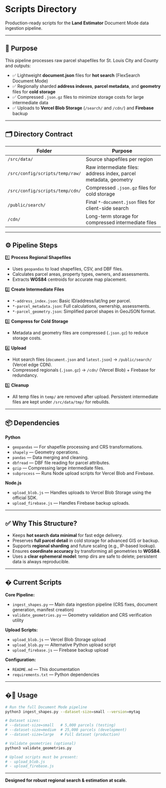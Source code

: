 # Scripts Directory

Production-ready scripts for the **Land Estimator** Document Mode data ingestion pipeline.

---

## 📌 Purpose

This pipeline processes raw parcel shapefiles for St. Louis City and County and outputs:

- ✅ Lightweight **document.json** files for **hot search** (FlexSearch Document Mode)
- ✅ Regionally sharded **address indexes**, **parcel metadata**, and **geometry** files for **cold storage**
- ✅ Compressed `.json.gz` files to minimize storage costs for large intermediate data
- ✅ Uploads to **Vercel Blob Storage** (`/search/` and `/cdn/`) and **Firebase** backup

---

## 🗂️ Directory Contract

| Folder                          | Purpose                                                          |
| ------------------------------- | ---------------------------------------------------------------- |
| `/src/data/`                    | Source shapefiles per region                                     |
| `/src/config/scripts/temp/raw/` | Raw intermediate files: address index, parcel metadata, geometry |
| `/src/config/scripts/temp/cdn/` | Compressed `.json.gz` files for cold storage                     |
| `/public/search/`               | Final `*-document.json` files for client-side search             |
| `/cdn/`                         | Long-term storage for compressed intermediate files              |

---

## ⚙️ Pipeline Steps

1️⃣ **Process Regional Shapefiles**

- Uses `geopandas` to load shapefiles, CSV, and DBF files.
- Calculates parcel areas, property types, owners, and assessments.
- Extracts **WGS84** centroids for accurate map placement.

2️⃣ **Create Intermediate Files**

- `*-address_index.json`: Basic ID/address/lat/lng per parcel.
- `*-parcel_metadata.json`: Full calculations, ownership, assessments.
- `*-parcel_geometry.json`: Simplified parcel shapes in GeoJSON format.

3️⃣ **Compress for Cold Storage**

- Metadata and geometry files are compressed (`.json.gz`) to reduce storage costs.

4️⃣ **Upload**

- Hot search files (`document.json` and `latest.json`) → `/public/search/` (Vercel edge CDN).
- Compressed regionals (`.json.gz`) → `/cdn/` (Vercel Blob) + Firebase for redundancy.

5️⃣ **Cleanup**

- All temp files in `temp/` are removed after upload. Persistent intermediate files are kept under `/src/data/tmp/` for rebuilds.

---

## 📦 Dependencies

**Python**

- `geopandas` — For shapefile processing and CRS transformations.
- `shapely` — Geometry operations.
- `pandas` — Data merging and cleaning.
- `dbfread` — DBF file reading for parcel attributes.
- `gzip` — Compressing large intermediate files.
- `subprocess` — Runs Node upload scripts for Vercel Blob and Firebase.

**Node.js**

- `upload_blob.js` — Handles uploads to Vercel Blob Storage using the official SDK.
- `upload_firebase.js` — Handles Firebase backup uploads.

---

## ✅ Why This Structure?

- Keeps **hot search data minimal** for fast edge delivery.
- Preserves **full parcel detail** in cold storage for advanced GIS or backup.
- Supports **regional sharding** and future scaling (e.g., IP-based lookup).
- Ensures **coordinate accuracy** by transforming all geometries to **WGS84**.
- Uses a **clear ephemeral model**: temp dirs are safe to delete; persistent data is always reproducible.

---

## � Current Scripts

**Core Pipeline:**

- `ingest_shapes.py` — Main data ingestion pipeline (CRS fixes, document generation, manifest creation)
- `validate_geometries.py` — Geometry validation and CRS verification utility

**Upload Scripts:**

- `upload_blob.js` — Vercel Blob Storage upload
- `upload_blob.py` — Alternative Python upload script
- `upload_firebase.js` — Firebase backup upload

**Configuration:**

- `README.md` — This documentation
- `requirements.txt` — Python dependencies

---

## �🚀 Usage

```bash
# Run the full Document Mode pipeline
python3 ingest_shapes.py --dataset-size=small --version=mytag

# Dataset sizes:
# --dataset-size=small   # 5,000 parcels (testing)
# --dataset-size=medium  # 25,000 parcels (development)
# --dataset-size=large   # Full dataset (production)

# Validate geometries (optional)
python3 validate_geometries.py

# Upload scripts must be present:
# - upload_blob.js
# - upload_firebase.js
```

---

**Designed for robust regional search & estimation at scale.**
